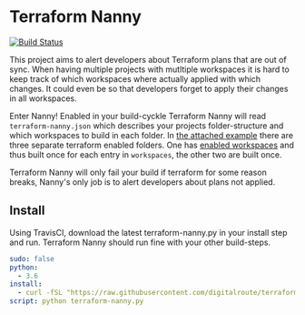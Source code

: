 # Terraform Nanny

[![Build Status](https://travis-ci.org/digitalroute/terraform-nanny.svg?branch=master)](https://travis-ci.org/digitalroute/terraform-nanny)

This project aims to alert developers about Terraform plans that are out of sync. When having multiple projects with mutltiple workspaces it is hard to keep track of which workspaces where actually applied with which changes. It could even be so that developers forget to apply their changes in all workspaces.

Enter Nanny! Enabled in your build-cyckle Terraform Nanny will read ```terraform-nanny.json``` which describes your projects folder-structure and which workspaces to build in each folder. In [the attached example](https://github.com/digitalroute/terraform-nanny/blob/master/example/terraform-nanny.json) there are three separate terraform enabled folders. One has [enabled workspaces](https://github.com/digitalroute/terraform-nanny/blob/master/example/terraform-nanny.json#L10) and thus built once for each entry in ```workspaces```, the other two are built once.

Terraform Nanny will only fail your build if terraform for some reason breaks, Nanny's only job is to alert developers about plans not applied.

## Install

Using TravisCI, download the latest terraform-nanny.py in your install step and run.
Terraform Nanny should run fine with your other build-steps.

```yml
sudo: false
python:
  - 3.6
install:
  - curl -fSL "https://raw.githubusercontent.com/digitalroute/terraform-nanny/master/terraform-nanny.py" -o terraform-nanny.py
script: python terraform-nanny.py
```